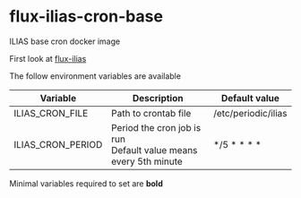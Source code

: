 # flux-ilias-cron-base

ILIAS base cron docker image

First look at [flux-ilias](https://github.com/fluxfw/flux-ilias)

The follow environment variables are available

| Variable | Description | Default value |
| -------- | ----------- | ------------- |
| ILIAS_CRON_FILE | Path to crontab file | /etc/periodic/ilias |
| ILIAS_CRON_PERIOD | Period the cron job is run<br>Default value means every 5th minute | */5 * * * * |

Minimal variables required to set are **bold**
